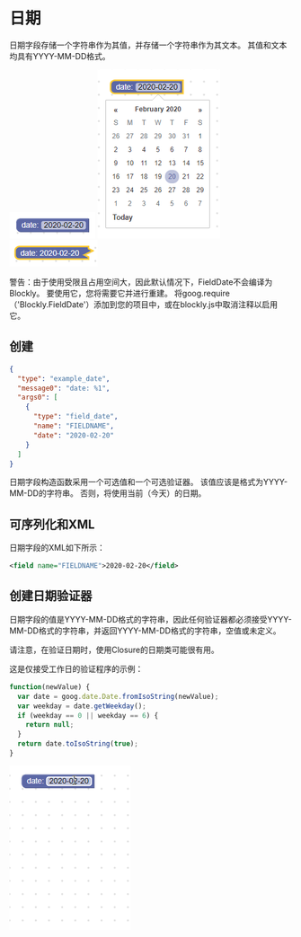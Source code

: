 # 日期

日期字段存储一个字符串作为其值，并存储一个字符串作为其文本。 其值和文本均具有YYYY-MM-DD格式。

![](date.png)
![](date2.png)
![](date3.png)

警告：由于使用受限且占用空间大，因此默认情况下，FieldDate不会编译为Blockly。 要使用它，您将需要它并进行重建。 将goog.require（'Blockly.FieldDate'）添加到您的项目中，或在blockly.js中取消注释以启用它。

## 创建

```JSON
{
  "type": "example_date",
  "message0": "date: %1",
  "args0": [
    {
      "type": "field_date",
      "name": "FIELDNAME",
      "date": "2020-02-20"
    }
  ]
}
```

日期字段构造函数采用一个可选值和一个可选验证器。 该值应该是格式为YYYY-MM-DD的字符串。 否则，将使用当前（今天）的日期。

## 可序列化和XML

日期字段的XML如下所示：

```xml
<field name="FIELDNAME">2020-02-20</field>
```

## 创建日期验证器

日期字段的值是YYYY-MM-DD格式的字符串，因此任何验证器都必须接受YYYY-MM-DD格式的字符串，并返回YYYY-MM-DD格式的字符串，空值或未定义。

请注意，在验证日期时，使用Closure的日期类可能很有用。

这是仅接受工作日的验证程序的示例：

```js
function(newValue) {
  var date = goog.date.Date.fromIsoString(newValue);
  var weekday = date.getWeekday();
  if (weekday == 0 || weekday == 6) {
    return null;
  }
  return date.toIsoString(true);
}
```

![](date.gif)